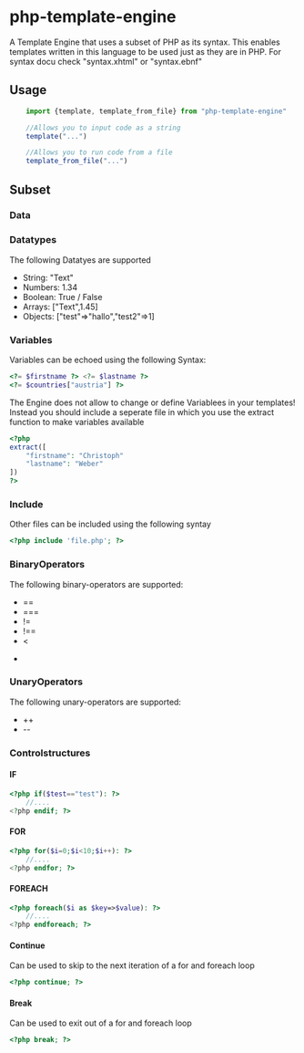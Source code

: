 # php-template-engine

A Template Engine that uses a subset of PHP as its syntax. This enables templates written in this language to be used just as they are in PHP.
For syntax docu check "syntax.xhtml" or "syntax.ebnf"

## Usage

```ts
    import {template, template_from_file} from "php-template-engine"

    //Allows you to input code as a string
    template("...")

    //Allows you to run code from a file
    template_from_file("...")
```

## Subset

### Data


### Datatypes
The following Datatyes are supported
* String: "Text"
* Numbers: 1.34
* Boolean: True / False 
* Arrays: ["Text",1.45]
* Objects: ["test"=>"hallo","test2"=>1]

### Variables
Variables can be echoed using the following Syntax:
```php
<?= $firstname ?> <?= $lastname ?>
<?= $countries["austria"] ?>
```
The Engine does not allow to change or define Variablees in your templates! Instead you should include a seperate file in which you use the extract function to make variables available
```php
<?php 
extract([
    "firstname": "Christoph"
    "lastname": "Weber"
])
?>
```

### Include
Other files can be included using the following syntay
```php
<?php include 'file.php'; ?>
```
### BinaryOperators
The following binary-operators are supported:
* ==
* ===
* !=
* !==
* <
* >
### UnaryOperators
The following unary-operators are supported:
* ++
* --

### Controlstructures

#### __IF__
```php
<?php if($test=="test"): ?>
    //....
<?php endif; ?>
```

#### __FOR__
```php
<?php for($i=0;$i<10;$i++): ?>
    //....
<?php endfor; ?>
```

#### __FOREACH__
```php
<?php foreach($i as $key=>$value): ?>
    //....
<?php endforeach; ?>
```

#### __Continue__
Can be used to skip to the next iteration of a for and foreach loop
```php
<?php continue; ?>
```

#### __Break__
Can be used to exit out of a for and foreach loop
```php
<?php break; ?>
```
